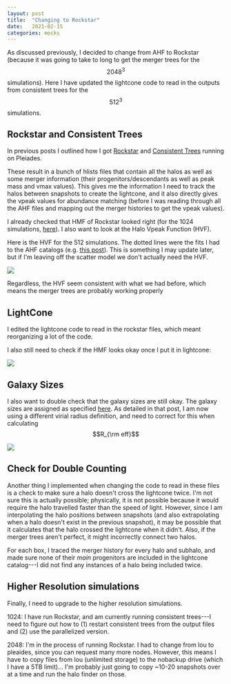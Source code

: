 ```yaml
---
layout: post
title:  "Changing to Rockstar"
date:   2021-02-15
categories: mocks
---
```


As discussed previously, I decided to change from AHF to Rockstar (because it was going to take to long to get the merger trees for the $$2048^3$$ simulations). Here I have updated the lightcone code to read in the outputs from consistent trees for the $$512^3$$ simulations.

## Rockstar and Consistent Trees

In previous posts I outlined how I got <a href="https://ndrakos.github.io/blog/cosmo_sims/Rockstar/">Rockstar</a> and <a href="https://ndrakos.github.io/blog/cosmo_sims/Consistent-Trees/">Consistent Trees</a> running on Pleiades.

These result in a bunch of hlists files that contain all the halos as well as some merger information (their progenitors/descendants as well as peak mass and vmax values). This gives me the information I need to track the halos between snapshots to create the lightcone, and it also directly gives the vpeak values for abundance matching (before I was reading through all the AHF files and mapping out the merger histories to get the vpeak values).

I already checked that HMF of Rockstar looked right (for the 1024 simulations, <a href="https://ndrakos.github.io/blog/cosmo_sims/Rockstar_Part_II/">here</a>). I also want to look at the Halo Vpeak Function (HVF).

Here is the HVF for the 512 simulations. The dotted lines were the fits I had to the AHF catalogs (e.g. <a href="https://ndrakos.github.io/blog/mocks/Fit_HVF/">this post</a>). This is something I may update later, but if I'm leaving off the scatter model we don't actually need the HVF.

<img src="{{ site.baseurl }}/assets/plots/20210215_HVF.png">


Regardless, the HVF seem consistent with what we had before, which means the merger trees are probably working properly

## LightCone

I edited the lightcone code to read in the rockstar files, which meant reorganizing a lot of the code.

I also still need to check if the HMF looks okay once I put it in lightcone:

<img src="{{ site.baseurl }}/assets/plots/20210215_HMF_lightcone.png">


## Galaxy Sizes

I also want to double check that the galaxy sizes are still okay. The galaxy sizes are assigned as specified <a href="https://ndrakos.github.io/blog/mocks/Galaxy_Sizes_Part_II/">here</a>. As detailed in that post, I am now using a different virial radius definition, and need to correct for this when calculating $$R_{\rm eff}$$

<img src="{{ site.baseurl }}/assets/plots/20210215_Reff.png">


## Check for Double Counting

Another thing I implemented when changing the code to read in these files is a check to make sure a halo doesn't cross the lightcone twice. I'm not sure this is actually possible; physically, it is not possible because it would require the halo travelled faster than the speed of light. However, since I am interpolating the halo positions between snapshots (and also extrapolating when a halo doesn't exist in the previous snapshot), it may be possible that it calculates that the halo crossed the lightcone when it didn't. Also, if the merger trees aren't perfect, it might incorrectly connect two halos.

For each box, I traced the merger history for every halo and subhalo, and made sure none of their *main* progenitors are included in the lightcone catalog---I did not find any instances of a halo being included twice.


## Higher Resolution simulations

Finally, I need to upgrade to the higher resolution simulations.

1024: I have run Rockstar, and am currently running consistent trees---I need to figure out how to (1) restart consistent trees from the output files and (2) use the parallelized version.

2048: I'm in the process of running Rockstar. I had to change from lou to pleaides, since you can request many more nodes. However, this means I have to copy files from lou (unlimited storage) to the nobackup drive (which I have a 5TB limit)... I'm probably just going to copy ~10-20 snapshots over at a time and run the halo finder on those.
